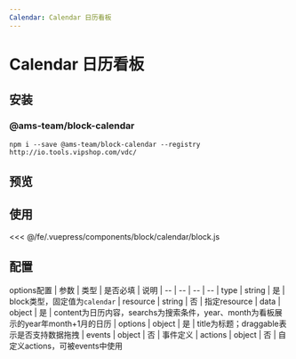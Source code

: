 ```yaml
---
Calendar: Calendar 日历看板
---
```

# Calendar 日历看板

## 安装

### @ams-team/block-calendar <Badge text="0.1.2"/>
```
npm i --save @ams-team/block-calendar --registry http://io.tools.vipshop.com/vdc/
```

## 预览
<ClientOnly>
<block-calendar-demo />
</ClientOnly>


## 使用
<<< @/fe/.vuepress/components/block/calendar/block.js


## 配置

options配置
| 参数 | 类型 | 是否必填 | 说明
| -- | -- | -- | --
| type | string | 是 | block类型，固定值为`calendar`
| resource | string | 否 | 指定resource
| data | object | 是 | content为日历内容，searchs为搜索条件，year、month为看板展示的year年month+1月的日历
| options | object | 是 | title为标题；draggable表示是否支持数据拖拽
| events | object | 否 | 事件定义
| actions | object | 否 | 自定义actions，可被events中使用
